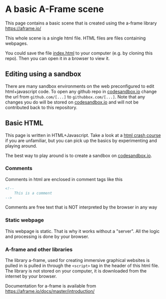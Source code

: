 # A basic A-Frame scene

This page contains a basic scene that is created using the a-frame library https://aframe.io/

This whole scene is a single html file. HTML files are files containing webpages.

You could save the file [index.html](index.html) to your computer (e.g. by cloning this repo). Then you can open it in a browser to view it.

## Editing using a sandbox
There are many sandbox environments on the web preconfigured to edit html+javascript code. To open any github repo in [codesandbox.io](https://codesandbox.io) change the url from ```github.com/[...]``` to ```githubbox.com/[...]```. Note that any changes you do will be stored on [codesandbox.io](https://codesandbox.io) and will not be contributed back to this repository. 

## Basic HTML
This page is written in HTML+Javascript. Take a look at 
 a [html crash course](https://www.w3schools.com/html/html_intro.asp) if you are unfamiliar, but you can pick up the basics by experimenting and playing around. 

 The best way to play around is to create a sandbox on [codesandbox.io](https://codesandbox.io).

### Comments

Comments in html are enclosed in comment tags like this

```html
<!--
    This is a comment
-->
```
Comments are free text that is NOT interpreted by the browser in any way

### Static webpage
This webpage is static. That is why it works without a "server". All the logic and processing is done by your browser.

### A-frame and other libraries

The library a-frame, used for creating immersive graphical websites is pulled in 
is pulled in through the ```<script>``` tag in the header of this html file. The library is not stored on your computer, it is downloaded from the internet by your browser.

Documentation for a-frame is available from https://aframe.io/docs/master/introduction/

